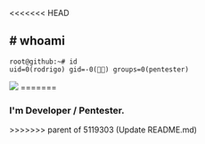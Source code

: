 <<<<<<< HEAD


## # whoami

```
root@github:~# id
uid=0(rodrigo) gid=-0(👨‍💻) groups=0(pentester)
```

<a href="#" alt="Linkedin">
  <img src="https://img.shields.io/badge/-Linkedin-0e76a8?style=flat-square&logo=Linkedin&logoColor=white&link=https://www.linkedin.com/in/r-sampaio/" /></a>
=======
<h3 align="left">I'm Developer / Pentester.</h3>
>>>>>>> parent of 5119303 (Update README.md)
